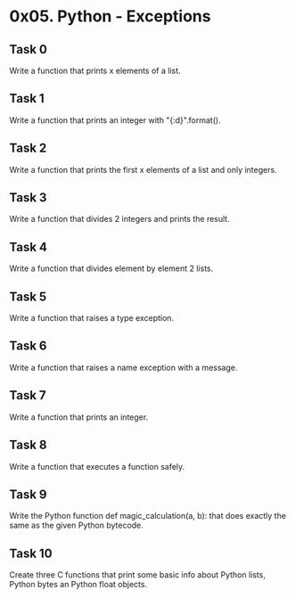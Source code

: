 # 0x05. Python - Exceptions
## Task 0
  Write a function that prints x elements of a list.
## Task 1
  Write a function that prints an integer with "{:d}".format().
## Task 2
  Write a function that prints the first x elements of a list and only integers.
## Task 3
  Write a function that divides 2 integers and prints the result.
## Task 4
  Write a function that divides element by element 2 lists.
## Task 5
  Write a function that raises a type exception.
## Task 6
  Write a function that raises a name exception with a message.
## Task 7
  Write a function that prints an integer.
## Task 8
  Write a function that executes a function safely.
## Task 9
  Write the Python function def magic_calculation(a, b): that does exactly the same as the given Python bytecode.
## Task 10
  Create three C functions that print some basic info about Python lists, Python bytes an Python float objects.